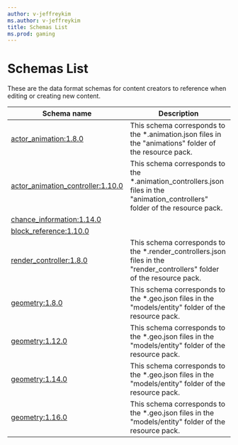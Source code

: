 ```yaml
---
author: v-jeffreykim
ms.author: v-jeffreykim
title: Schemas List
ms.prod: gaming
---
```


# Schemas List

These are the data format schemas for content creators to reference when editing or creating new content.

| Schema name| Description|
|------------|------------|
| [actor_animation:1.8.0](Schemas\minecraftSchema_actor_animation_1.8.0.md)| This schema corresponds to the *.animation.json files in the "animations" folder of the resource pack.|
| [actor_animation_controller:1.10.0](Schemas\minecraftSchema_actor_animation_controller_1.10.0.md)| This schema corresponds to the *.animation_controllers.json files in the "animation_controllers" folder of the resource pack.|
| [chance_information:1.14.0](Schemas\minecraftSchema_chance_information_1.14.0.md)| |
| [block_reference:1.10.0](Schemas\minecraftSchema_block_reference_1.10.0.md)| |
| [render_controller:1.8.0](Schemas\minecraftSchema_render_controller:1.8.0.md)| This schema corresponds to the *.render_controllers.json files in the "render_controllers" folder of the resource pack.|
| [geometry:1.8.0](Schemas\minecraftSchema_geometry_1.8.0.md)| This schema corresponds to the *.geo.json files in the "models/entity" folder of the resource pack.|
| [geometry:1.12.0](Schemas\minecraftSchema_geometry_1.12.0.md)| This schema corresponds to the *.geo.json files in the "models/entity" folder of the resource pack.|
| [geometry:1.14.0](Schemas\minecraftSchema_geometry_1.14.0.md)| This schema corresponds to the *.geo.json files in the "models/entity" folder of the resource pack.|
| [geometry:1.16.0](Schemas\minecraftSchema_render_controller_1.8.0.md)| This schema corresponds to the *.geo.json files in the "models/entity" folder of the resource pack.|
